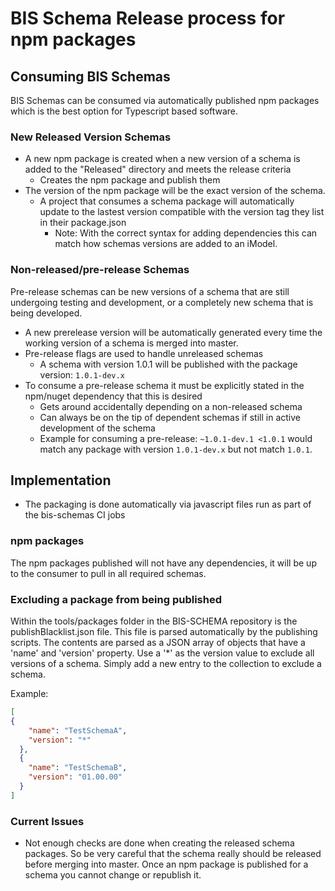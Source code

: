 # BIS Schema Release process for npm packages

## Consuming BIS Schemas

BIS Schemas can be consumed via automatically published npm packages which is the best option for Typescript based software.


 

 



### New Released Version Schemas

- A new npm package is created when a new version of a schema is added to the "Released" directory and meets the release criteria
  - Creates the npm package and publish them
- The version of the npm package will be the exact version of the schema.
  - A project that consumes a schema package will automatically update to the lastest version compatible with the version tag they list in their package.json
    - Note: With the correct syntax for adding dependencies this can match how schemas versions are added to an iModel.

### Non-released/pre-release Schemas

Pre-release schemas can be new versions of a schema that are still undergoing testing and development, or a completely new schema that is being developed.

- A new prerelease version will be automatically generated every time the working version of a schema is merged into master.
- Pre-release flags are used to handle unreleased schemas
  - A schema with version 1.0.1 will be published with the package version: `1.0.1-dev.x`
- To consume a pre-release schema it must be explicitly stated in the npm/nuget dependency that this is desired
  - Gets around accidentally depending on a non-released schema
  - Can always be on the tip of dependent schemas if still in active development of the schema
  - Example for consuming a pre-release: `~1.0.1-dev.1 <1.0.1` would match any package with version `1.0.1-dev.x` but not match `1.0.1`.

## Implementation

- The packaging is done automatically via javascript files run as part of the bis-schemas CI jobs

### npm packages

The npm packages published will not have any dependencies, it will be up to the consumer to pull in all required schemas.

### Excluding a package from being published
Within the tools/packages folder in the BIS-SCHEMA repository is the publishBlacklist.json file. This file is parsed automatically by the publishing scripts. The contents are parsed as a JSON array of objects that have a 'name' and 'version' property. Use a '*' as the version value to exclude all versions of a schema. Simply add a new entry to the collection to exclude a schema.

Example:

```json
[
{
    "name": "TestSchemaA",
    "version": "*"
  },
  {
    "name": "TestSchemaB",
    "version": "01.00.00"
  }
]
```

### Current Issues

- Not enough checks are done when creating the released schema packages.  So be very careful that the schema really should be released before merging into master.  Once an npm package is published for a schema you cannot change or republish it.
